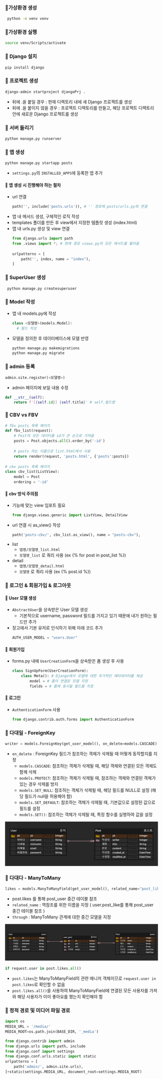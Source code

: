 ### 📌가상환경 생성
```bash
 python -m venv venv
 ```

 ### 📌가상환경 실행
 ```bash
 source venv/Scripts/activate
 ```

 ### 📌 Django 설치
 ```bash
 pip install django
 ```

### 📌 프로젝트 생성 
```bash
django-admin startproject djangoPrj .
```
* 뒤에 .을 붙일 경우 : 현재 디렉토리 내에 새 Django 프로젝트를 생성
* 뒤에 .을 붙이지 않을 경우 : 프로젝트 디렉토리를 만들고, 해당 프로젝트 디렉토리 안에 새로운 Django 프로젝트를 생성


### 📌 서버 돌리기
```bash
python manage.py runserver
```

### 📌 앱 생성
```bash
python manage.py startapp posts
```
* `settings.py`의 `INSTALLED_APPS`에 등록한 앱 추가

#### 💫 앱 생성 시 진행해야 하는 절차
* url 연결
    ```python
    path('', include('posts.urls')), # '' 경로에 posts/urls.py와 연결 
    ```
* 앱 내 메서드 생성, 구체적인 로직 작성 
* templates 폴더를 만든 후 view에서 지정한 템플릿 생성 (index.html)
* 앱 내 urls.py 생성 및 view 연결
    ```python
    from django.urls import path
    from .views import *; # 현재 경로 views.py의 모든 메서드를 불러옴 

    urlpatterns = [
        path('', index, name = "index"),
    ]
    ```
### 📌 SuperUser 생성
```bash
 python manage.py createsuperuser
```

### 📌 Model 작성
* 앱 내 models.py에 작성
  ```python
  class <모델명>(models.Model):
    # 필드 작성
  ```
* 모델을 정의한 후 데이터베이스에 모델 반영
  ```bash
  python manage.py makemigrations
  python manage.py migrate
  ```

### 📌 admin 등록
```python
admin.site.register(<모델명>)
```

* admin 페이지에 보일 내용 수정
```python
def __str__(self):
    return f'[{self.id}] {self.title}' # self.필드명
```

### 📌 CBV vs FBV
```python
# fbv posts 목록 페이지
def fbv_list(request):
    # Post의 모든 데이터를 id가 큰 순으로 가져옴
    posts = Post.objects.all().order_by('-id')

    # posts 라는 이름으로 list.html에서 사용 
    return render(request, 'posts.html', {'posts':posts})

# cbv posts 목록 페이지
class cbv_list(ListView):
    model = Post 
    ordering = '-id'
```

#### 💫 cbv 방식 주의점
* 기능에 맞는 view 임포트 필요 
    ```python
    from django.views.generic import ListView, DetailView
    ```
* url 연결 시 as_view() 작성 
    ```python
    path('posts-cbv/', cbv_list.as_view(), name = "posts-cbv"),
    ```
* list
    * `앱명/모델명_list.html`
    * `모델명_list` 로 쿼리 사용 (ex {% for post in post_list %})
* detail
    * `앱명/모델명_detail.html`
    * `모델명` 로 쿼리 사용 (ex {% post.id %})

### 📌 로그인 & 회원가입 & 로그아웃

#### 💫 User 모델 생성
* `AbstractUser`을 상속받은 User 모델 생성
    * 기본적으로 username, password 필드를 가지고 있기 때문에 내가 원하는 필드만 추가
* 장고에서 기본 유저로 인식하기 위해 아래 코드 추가
    ```python
    AUTH_USER_MODEL = "users.User"
    ```

#### 💫 회원가입
* forms.py 내에 `UserCreationForm`을 상속받은 폼 생성 후 사용
    ```python
    class SignUpForm(UserCreationForm):
        class Meta(): # Django에서 모델에 대한 추가적인 메타데이터를 제공
            model = # 폼이 연결된 모델 지정 
            fields = # 폼에 표시될 필드를 지정
    ```

#### 💫 로그인
* `AuthenticationForm` 사용 
    ```python
    from django.contrib.auth.forms import AuthenticationForm
    ```

### 📌 다대일 - ForeignKey
```python
writer = models.ForeignKey(get_user_model(), on_delete=models.CASCADE) # User 다대일 관계 
```
* `on_delete` : ForeignKey 필드가 참조하는 객체가 삭제될 때 어떻게 동작할지를 지정
    * `models.CASCADE`: 참조하는 객체가 삭제될 때, 해당 객체와 연결된 모든 객체도 함께 삭제
    * `models.PROTECT`: 참조하는 객체가 삭제될 때, 참조하는 객체와 연결된 객체가 있는 경우 삭제를 방지
    * `models.SET_NULL`: 참조하는 객체가 삭제될 때, 해당 필드를 NULL로 설정 (해당 필드가 null을 허용해야 함)
    * `models.SET_DEFAULT`: 참조하는 객체가 삭제될 때, 기본값으로 설정된 값으로 필드를 설정
    * `models.SET()`: 참조하는 객체가 삭제될 때, 특정 함수를 실행하여 값을 설정

![alt text](readme_media/image.png)

### 📌 다대다 - ManyToMany
```python
likes = models.ManyToManyField(get_user_model(), related_name="post_like") # User 다대다 관계 
```
* post.likes 를 통해 post_user 중간 테이블 참조 
* `related_name` : 역참조를 위한 이름을 지정 ( user.post_like를 통해 post_user 중간 테이블 참조 )
* `through` : ManyToMany 관계에 대한 중간 모델을 지정

![alt text](readme_media/image2.png)

```python
if request.user in post.likes.all()
```
* `post.likes`는 ManyToManyField의 관련 매니저 객체이므로 `request.user in post.likes`로 확인할 수 없음
* `post.likes.all()`을 사용하여 ManyToManyField에 연결된 모든 사용자를 가져와 해당 사용자가 이미 좋아요를 했는지 확인해야 함 

### 📌 정적 경로 및 미디어 파일 경로
```python
import os
MEDIA_URL = '/media/'
MEDIA_ROOT=os.path.join(BASE_DIR, '_media')
```
```python
from django.contrib import admin
from django.urls import path, include
from django.conf import settings
from django.conf.urls.static import static
urlpatterns = [
    path('admin/', admin.site.urls),
]+static(settings.MEDIA_URL, document_root=settings.MEDIA_ROOT)
```